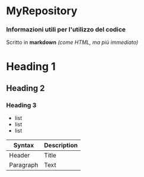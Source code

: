 # MyRepository

### Informazioni utili per l'utilizzo del codice

Scritto in **markdown** *(come HTML, ma più immediato)*


# Heading 1
## Heading 2
### Heading 3

- list
- list
- list

| Syntax | Description |
| ----------- | -----------|
| Header | Title |
| Paragraph | Text |
